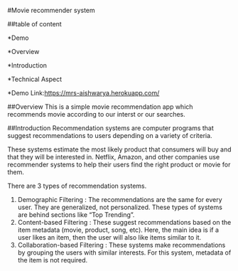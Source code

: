 #Movie recommender system

##table of content

 *Demo
	
 *Overview
 
 *Introduction
	
 *Technical Aspect
 
 *Demo
  Link:https://mrs-aishwarya.herokuapp.com/
 
 ##Overview
  This is a simple movie recommendation app which recommends movie according to our interst or our searches.
 
 ##Introduction
  Recommendation systems are computer programs that suggest recommendations to users depending on a variety of criteria.

   These systems estimate the most likely product that consumers will buy and that they will be interested in. Netflix, Amazon, and other companies use recommender  systems to help their users find the right product or movie for them.
	 
 There are 3 types of recommendation systems.

 1. Demographic Filtering : The recommendations are the same for every user. They are generalized, not personalized. These types of systems are behind sections like “Top Trending”.
 2. Content-based Filtering : These suggest recommendations based on the item metadata (movie, product, song, etc). Here, the main idea is if a user likes an item, then the user will also like items similar to it.
3. Collaboration-based Filtering : These systems make recommendations by grouping the users with similar interests. For this system, metadata of the item is not required. 

